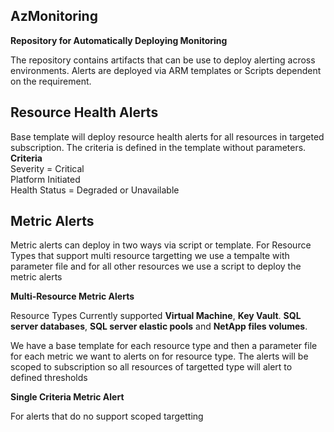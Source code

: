 ## AzMonitoring

**Repository for Automatically Deploying Monitoring**

The repository contains artifacts that can be use to deploy alerting across environments. Alerts are deployed via ARM templates or Scripts dependent on the requirement. 

## Resource Health Alerts 

Base template will deploy resource health alerts for all resources in targeted subscription. The criteria is defined in the template without parameters. <br>
**Criteria** <br>
 Severity = Critical <br>
 Platform Initiated <br>
 Health Status = Degraded or Unavailable

 ## Metric Alerts  

 Metric alerts can deploy in two ways via script or template. For Resource Types that support multi resource targetting we use a tempalte with parameter file and for all other resources we use a script to deploy the metric alerts

**Multi-Resource Metric Alerts**

  Resource Types Currently supported **Virtual Machine**, **Key Vault**. **SQL server databases**, **SQL server elastic pools** and **NetApp files volumes**. 

  We have a base template for each resource type and then a parameter file for each metric we want to alerts on for resource type. The alerts will be scoped to  subscription so all resources of targetted type will alert to defined thresholds

**Single Criteria Metric Alert**

For alerts that do no support scoped targetting 









 

